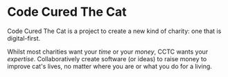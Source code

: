 # Code Cured The Cat

Code Cured The Cat is a project to create a new kind of charity: one that is digital-first.

Whilst most charities want your *time* or your *money*, CCTC wants your *expertise*. Collaboratively create software (or ideas) to raise money to improve cat's lives, no matter where you are or what you do for a living.
